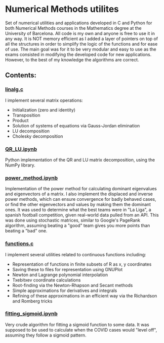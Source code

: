 # Numerical Methods utilites

Set of numerical utilities and applications developed in C and Python for both Numerical Methods courses in the Mathematics degree at the University of Barcelona. All code is my own and anyone is free to use it in any way. It is NOT memory efficient as I added a layer of pointers on top of all the structures in order to simplify the logic of the functions and for ease of use. The main goal was for it to be very modular and easy to use as the exams consisted in modifying the developed code for new applications. However, to the best of my knowledge the algorithms are correct.

## Contents:

### [linalg.c](https://github.com/ferranEspuna/numerical_methods/blob/main/linalg.c)
I implement several matrix operations:
- Initialization (zero and identity)
- Transposition
- Product 
- Solution of systems of equations via Gauss-Jordan elimination
- LU decomposition
- Cholesky decomposition

### [QR_LU.ipynb](https://github.com/ferranEspuna/numerical_methods/blob/main/QR_LU.ipynb)
Python implementation of the QR and LU matrix decomposition, using the NumPy library.

### [power_method.ipynb](https://github.com/ferranEspuna/numerical_methods/blob/main/power_method.ipynb)
Implementation of the power method for calculating dominant eigenvalues and eigenvectors of a matrix. I also implement the displaced and inverse power methods, which can ensure convergence for badly behaved cases, or find the other eigenvectors and values by making them the dominant ones. It was used to determine what the best teams were in "La Liga", a spanish football competition, given real-world data pulled from an API. This was done using stochastic matrices, similar to Google's PageRank algorithm, assuming beating a "good" team gives you more points than beating a "bad" one.


### [functions.c](https://github.com/ferranEspuna/numerical_methods/blob/main/functions.c)
I implement several utilities related to continuous functions including:
- Representation of functions in finite subsets of R as x, y coordinates
- Saving these to files for representation using GNUPlot
- Newton and Lagrange polynomial interpolation
- Txebitxev coordinate calculations
- Root-finding via the Newton-Rhapson and Secant methods
- Simple approximations for derivatives and integrals
- Refining of these approximations in an efficient way via the Richardson and Romberg tricks

### [fitting_sigmoid.ipynb](https://github.com/ferranEspuna/numerical_methods/blob/main/fitting_sigmoid.ipynb)
Very crude algorithm for fitting a sigmoid function to some data. It was supposed to be used to calculate when the COVID cases would "level off", assuming they follow a sigmoid pattern.
